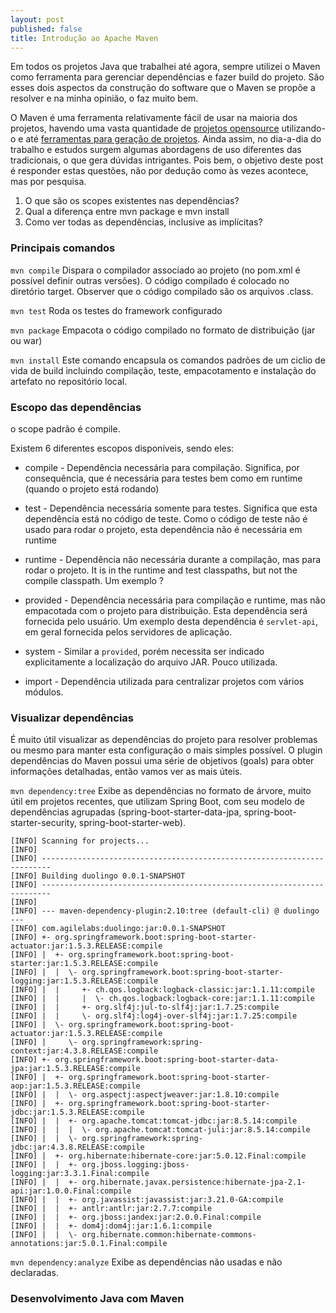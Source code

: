 ```yaml
---
layout: post
published: false
title: Introdução ao Apache Maven
---
```

Em todos os projetos Java que trabalhei até agora, sempre utilizei o Maven como ferramenta para gerenciar dependências e fazer build do projeto. São esses dois aspectos da construção do software que o Maven se propõe a resolver e na minha opinião, o faz muito bem.

O Maven é uma ferramenta relativamente fácil de usar na maioria dos projetos, havendo uma vasta quantidade de [projetos opensource](https://spring.io/guides) utilizando-o e até [ferramentas para geração de projetos](https://start.spring.io/). Ainda assim, no dia-a-dia do trabalho e estudos surgem algumas abordagens de uso diferentes das tradicionais, o que gera dúvidas intrigantes. Pois bem, o objetivo deste post é responder estas questões, não por dedução como às vezes acontece, mas por pesquisa.

1. O que são os scopes existentes nas dependências?
2. Qual a diferença entre mvn package e mvn install
3. Como ver todas as dependências, inclusive as implícitas?

### Principais comandos

`mvn compile`
Dispara o compilador associado ao projeto (no pom.xml é possível definir outras versões).
O código compilado é colocado no diretório target. Observer que o código compilado são os arquivos .class.

`mvn test`
Roda os testes do framework configurado

`mvn package`
Empacota o código compilado no formato de distribuição (jar ou war) 

`mvn install`
Este comando encapsula os comandos padrões de um ciclio de vida de build incluindo compilação, teste, empacotamento e instalação do artefato no repositório local.

### Escopo das dependências

o scope padrão é compile.

Existem 6 diferentes escopos disponíveis, sendo eles:

* compile - Dependência necessária para compilação. Significa, por consequência, que é necessária para testes bem como em runtime (quando o projeto está rodando)

* test - Dependência necessária somente para testes. Significa que esta dependência está no código de teste. Como o código de teste não é usado para rodar o projeto, esta dependência não é necessária em runtime

* runtime - Dependência não necessária durante a compilação, mas para rodar o projeto.  It is in the runtime and test classpaths, but not the compile classpath. Um exemplo ?

* provided - Dependência necessária para compilação e runtime, mas não empacotada com o projeto para distribuição. Esta dependência será fornecida pelo usuário. Um exemplo desta dependência é `servlet-api`, em geral fornecida pelos servidores de aplicação.

* system - Similar a `provided`, porém necessita ser indicado explicitamente a localização do arquivo JAR. Pouco utilizada. 

* import - Dependência utilizada para centralizar projetos com vários módulos. 

### Visualizar dependências

É muito útil visualizar as dependências do projeto para resolver problemas ou mesmo para manter esta configuração o mais simples possível. O plugin dependências do Maven possui uma série de objetivos (goals) para obter informações detalhadas, então vamos ver as mais úteis. 

`mvn dependency:tree`
Exibe as dependências no formato de árvore, muito útil em projetos recentes, que utilizam Spring Boot, com seu modelo de dependências agrupadas (spring-boot-starter-data-jpa, spring-boot-starter-security, spring-boot-starter-web).

```
[INFO] Scanning for projects...
[INFO]
[INFO] ------------------------------------------------------------------------
[INFO] Building duolingo 0.0.1-SNAPSHOT
[INFO] ------------------------------------------------------------------------
[INFO]
[INFO] --- maven-dependency-plugin:2.10:tree (default-cli) @ duolingo ---
[INFO] com.agilelabs:duolingo:jar:0.0.1-SNAPSHOT
[INFO] +- org.springframework.boot:spring-boot-starter-actuator:jar:1.5.3.RELEASE:compile
[INFO] |  +- org.springframework.boot:spring-boot-starter:jar:1.5.3.RELEASE:compile
[INFO] |  |  \- org.springframework.boot:spring-boot-starter-logging:jar:1.5.3.RELEASE:compile
[INFO] |  |     +- ch.qos.logback:logback-classic:jar:1.1.11:compile
[INFO] |  |     |  \- ch.qos.logback:logback-core:jar:1.1.11:compile
[INFO] |  |     +- org.slf4j:jul-to-slf4j:jar:1.7.25:compile
[INFO] |  |     \- org.slf4j:log4j-over-slf4j:jar:1.7.25:compile
[INFO] |  \- org.springframework.boot:spring-boot-actuator:jar:1.5.3.RELEASE:compile
[INFO] |     \- org.springframework:spring-context:jar:4.3.8.RELEASE:compile
[INFO] +- org.springframework.boot:spring-boot-starter-data-jpa:jar:1.5.3.RELEASE:compile
[INFO] |  +- org.springframework.boot:spring-boot-starter-aop:jar:1.5.3.RELEASE:compile
[INFO] |  |  \- org.aspectj:aspectjweaver:jar:1.8.10:compile
[INFO] |  +- org.springframework.boot:spring-boot-starter-jdbc:jar:1.5.3.RELEASE:compile
[INFO] |  |  +- org.apache.tomcat:tomcat-jdbc:jar:8.5.14:compile
[INFO] |  |  |  \- org.apache.tomcat:tomcat-juli:jar:8.5.14:compile
[INFO] |  |  \- org.springframework:spring-jdbc:jar:4.3.8.RELEASE:compile
[INFO] |  +- org.hibernate:hibernate-core:jar:5.0.12.Final:compile
[INFO] |  |  +- org.jboss.logging:jboss-logging:jar:3.3.1.Final:compile
[INFO] |  |  +- org.hibernate.javax.persistence:hibernate-jpa-2.1-api:jar:1.0.0.Final:compile
[INFO] |  |  +- org.javassist:javassist:jar:3.21.0-GA:compile
[INFO] |  |  +- antlr:antlr:jar:2.7.7:compile
[INFO] |  |  +- org.jboss:jandex:jar:2.0.0.Final:compile
[INFO] |  |  +- dom4j:dom4j:jar:1.6.1:compile
[INFO] |  |  \- org.hibernate.common:hibernate-commons-annotations:jar:5.0.1.Final:compile
````

`mvn dependency:analyze`
Exibe as dependências não usadas e não declaradas.

### Desenvolvimento Java com Maven

